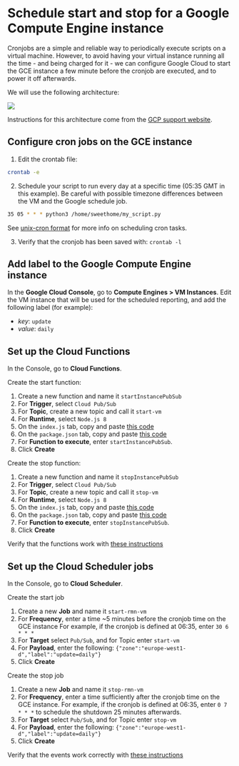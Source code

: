 # Schedule start and stop for a Google Compute Engine instance

Cronjobs are a simple and reliable way to periodically execute scripts on a virtual machine. However, to avoid having your virtual instance running all the time - and being charged for it - we can configure Google Cloud to start the GCE instance a few minute before the cronjob are executed, and to power it off afterwards.

We will use the following architecture:

![](https://cloud.google.com/scheduler/docs/images/scheduling-instances-architecture-pubsub.png)

Instructions for this architecture come from the [GCP support website](https://cloud.google.com/scheduler/docs/scheduling-instances-with-cloud-scheduler).

## Configure cron jobs on the GCE instance

1. Edit the crontab file:

```sh
crontab -e
```

2. Schedule your script to run every day at a specific time (05:35 GMT in this example).
Be careful with possible timezone differences between the VM and the Google schedule job.

```sh
35 05 * * * python3 /home/sweethome/my_script.py
```

See [unix-cron format](https://cloud.google.com/scheduler/docs/configuring/cron-job-schedules#defining_the_job_schedule)
for more info on scheduling cron tasks.

3. Verify that the cronjob has been saved with: `crontab -l`

## Add label to the Google Compute Engine instance

In the **Google Cloud Console**, go to **Compute Engines > VM Instances**. Edit the VM instance that will be used for the scheduled reporting, and add the following label (for example):
- *key*: `update`
- *value*: `daily`

## Set up the Cloud Functions

In the Console, go to **Cloud Functions**.

Create the start function:

1. Create a new function and name it `startInstancePubSub`
2. For **Trigger**, select `Cloud Pub/Sub`
3. For **Topic**, create a new topic and call it `start-vm`
4. For **Runtime**, select `Node.js 8`
5. On the `index.js` tab, copy and paste [this code](https://github.com/GoogleCloudPlatform/nodejs-docs-samples/blob/master/functions/scheduleinstance/index.js)
6. On the `package.json` tab, copy and paste [this code](https://github.com/GoogleCloudPlatform/nodejs-docs-samples/blob/master/functions/scheduleinstance/package.json)
7. For **Function to execute**, enter `startInstancePubSub`.
8. Click **Create**

Create the stop function:

1. Create a new function and name it `stopInstancePubSub`
2. For **Trigger**, select `Cloud Pub/Sub`
3. For **Topic**, create a new topic and call it `stop-vm`
4. For **Runtime**, select `Node.js 8`
5. On the `index.js` tab, copy and paste [this code](https://github.com/GoogleCloudPlatform/nodejs-docs-samples/blob/master/functions/scheduleinstance/index.js)
6. On the `package.json` tab, copy and paste [this code](https://github.com/GoogleCloudPlatform/nodejs-docs-samples/blob/master/functions/scheduleinstance/package.json)
7. For **Function to execute**, enter `stopInstancePubSub`.
8. Click **Create**

Verify that the functions work with [these instructions](https://cloud.google.com/scheduler/docs/scheduling-instances-with-cloud-scheduler#optional_verify_the_functions_work)

## Set up the Cloud Scheduler jobs

In the Console, go to **Cloud Scheduler**.

Create the start job

1. Create a new **Job** and name it `start-rmn-vm`
2. For **Frequency**, enter a time ~5 minutes before the cronjob time on the GCE instance
For example, if the cronjob is defined at 06:35, enter `30 6 * * *`
3. For **Target** select `Pub/Sub`, and for Topic enter `start-vm`
4. For **Payload**, enter the following: `{"zone":"europe-west1-d","label":"update=daily"}`
5. Click **Create**

Create the stop job

1. Create a new **Job** and name it `stop-rmn-vm`
2. For **Frequency**, enter a time sufficiently after the cronjob time on the GCE instance.
For example, if the cronjob is defined at 06:35, enter `0 7 * * *` to schedule the shutdown 25 minutes afterwards.
3. For **Target** select `Pub/Sub`, and for Topic enter `stop-vm`
4. For **Payload**, enter the following: `{"zone":"europe-west1-d","label":"update=daily"}`
5. Click **Create**

Verify that the events work correctly with [these instructions](https://cloud.google.com/scheduler/docs/scheduling-instances-with-cloud-scheduler#optional_verify_the_jobs_work)
